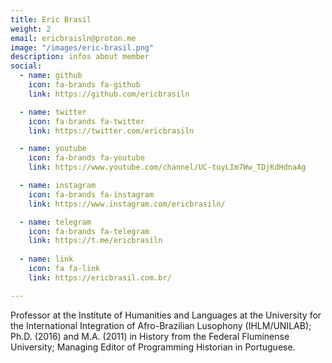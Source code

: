 ```yaml
---
title: Eric Brasil
weight: 2
email: ericbraisln@proton.me
image: "/images/eric-brasil.png"
description: infos about member
social:
  - name: github
    icon: fa-brands fa-github
    link: https://github.com/ericbrasiln

  - name: twitter
    icon: fa-brands fa-twitter
    link: https://twitter.com/ericbrasiln

  - name: youtube
    icon: fa-brands fa-youtube
    link: https://www.youtube.com/channel/UC-tuyLIm7Ww_TDjKdHdnaAg

  - name: instagram
    icon: fa-brands fa-instagram
    link: https://www.instagram.com/ericbrasiln/

  - name: telegram
    icon: fa-brands fa-telegram
    link: https://t.me/ericbrasiln
  
  - name: link
    icon: fa fa-link
    link: https://ericbrasil.com.br/

---
```


Professor at the Institute of Humanities and Languages at the University for the International Integration of Afro-Brazilian Lusophony (IHLM/UNILAB); Ph.D. (2016) and M.A. (2011) in History from the Federal Fluminense University; Managing Editor of Programming Historian in Portuguese.

